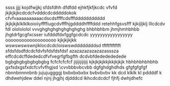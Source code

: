 ssss
jjjj
kojdfwjjkj
sfdsfdhh
dfdfdd
ejhkfjkfjkcdc vfvfd
jkjkjkjkcdcdcfvdddcdcdddddokok
cfvfvaaaaaaaaaacdscdsffffcdsfffddddddddddd
jkjkjkjklklklkoioiiyffffiugcdvfffhjgddddhffffddd
retehhfgsvsfff
kjkijljklj
lllcdcdv fdl
ololololol
vvvghghghghghghghghg
bhbhbhbm jhmjhmhbhbb
jhgtdrfgcgfxcsser
iufdddfdxfggfgcdcdc
yyyyyyyyyyyyyyyyy
ooooooooooooooooooo
kjkjkjkjkk
wswswswswnjiklocdcdcloiswswddddddddsd
tftftftftftft
sfdsfdsdfdcdcfdvfsfdsfdsfdsf
azazazazazazazasssza
effcdcdcffdededcdfvfvegrfgfbgfth
dcdvbfdededededede
bgbgbgbgbgbgbgbg
fcfcfcfcfcf
jijijijijijij
kjkjkjkjkkjkkjkjkjk
hbhbhbhbhbhb
gxfsdxgsfxdcfcvfvfhgjsd
\cvvbbbvbcvbb
dgfghdghdhds
gfgfgfgfgf
nbnnbnnnnbnb
jujujuggggj
bxbxbxbxbx
bvbvbvbv
kk
dcd
klklk
kl
pddddf
k
dhdwehjdew
ddel
njnj
jhgjhj
djdddcd
lkhcdcdcdcf
fjhfj
dwhjdhefc
